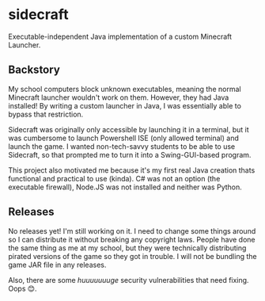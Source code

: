 # sidecraft
Executable-independent Java implementation of a custom Minecraft Launcher.

## Backstory
My school computers block unknown executables, meaning the normal Minecraft launcher wouldn't work on them. However, they had Java installed! By writing a custom launcher in Java, I was essentially able to bypass that restriction.

Sidecraft was originally only accessible by launching it in a terminal, but it was cumbersome to launch Powershell ISE (only allowed terminal) and launch the game. I wanted non-tech-savvy students to be able to use Sidecraft, so that prompted me to turn it into a Swing-GUI-based program.

This project also motivated me because it's my first real Java creation thats functional and practical to use (kinda). C# was not an option (the executable firewall), Node.JS was not installed and neither was Python.

## Releases
No releases yet! I'm still working on it. I need to change some things around so I can distribute it without breaking any copyright laws. People have done the same thing as me at my school, but they were technically distributing pirated versions of the game so they got in trouble. I will not be bundling the game JAR file in any releases.

Also, there are some *huuuuuuuge* security vulnerabilities that need fixing. Oops 😊.
